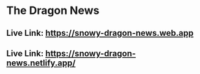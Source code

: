 # The Dragon News

## Live Link: https://snowy-dragon-news.web.app

## Live Link: https://snowy-dragon-news.netlify.app/
